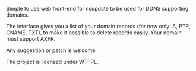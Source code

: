Simple to use web front-end for nsupdate to be used for DDNS supporting domains.

The interface gives you a list of your domain records (for now only: A, PTR, CNAME, TXT), to make it possible to delete records easily. Your domain must support AXFR.

Any suggestion or patch is welcome.

The project is licensed under WTFPL.